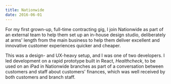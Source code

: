 ```yaml
---
title: Nationwide
date: 2016-06-01
---
```


For my first grown-up, full-time contracting gig, I join Nationwide as part of an external team to help them set up an in-house design studio, deliberately at arms' length from the main business to help them deliver excellent and innovative customer experiences quicker and cheaper.

This was a design- and UX-heavy setup, and I was one of two developers. I led development on a rapid prototype built in React, *Healthcheck*, to be used on an iPad in Nationwide branches as part of a conversation between customers and staff about customers' finances, which was well received by both customers and branch staff.